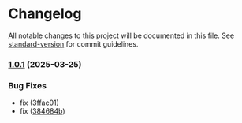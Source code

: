 # Changelog

All notable changes to this project will be documented in this file. See [standard-version](https://github.com/conventional-changelog/standard-version) for commit guidelines.

### [1.0.1](https://github.com/rodion-andreev/Seq.App.GoogleChat/compare/v1.1.0...v1.0.1) (2025-03-25)


### Bug Fixes

* fix ([3ffac01](https://github.com/rodion-andreev/Seq.App.GoogleChat/commit/3ffac016b991304fa78d7e7fa574fb2c2c972507))
* fix ([384684b](https://github.com/rodion-andreev/Seq.App.GoogleChat/commit/384684b2bf386a7670b920ce955cd10530fe25e2))
